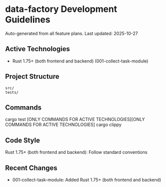 # data-factory Development Guidelines

Auto-generated from all feature plans. Last updated: 2025-10-27

## Active Technologies
- Rust 1.75+ (both frontend and backend) (001-collect-task-module)

## Project Structure
```
src/
tests/
```

## Commands
cargo test [ONLY COMMANDS FOR ACTIVE TECHNOLOGIES][ONLY COMMANDS FOR ACTIVE TECHNOLOGIES] cargo clippy

## Code Style
Rust 1.75+ (both frontend and backend): Follow standard conventions

## Recent Changes
- 001-collect-task-module: Added Rust 1.75+ (both frontend and backend)

<!-- MANUAL ADDITIONS START -->
<!-- MANUAL ADDITIONS END -->
